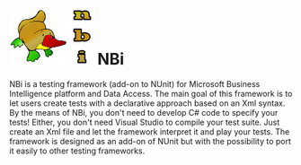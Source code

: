 ![Parsley](https://github.com/Seddryck/nbi/raw/master/NBi-logo-white.jpg)
NBi
=======
NBi is a testing framework (add-on to NUnit) for Microsoft Business Intelligence platform and Data Access.
The main goal of this framework is to let users create tests with a declarative approach based on an Xml syntax. By the means of NBi, you don't need to develop C# code to specify your tests! Either, you don't need Visual Studio to compile your test suite. Just create an Xml file and let the framework interpret it and play your tests. The framework is designed as an add-on of NUnit but with the possibility to port it easily to other testing frameworks.